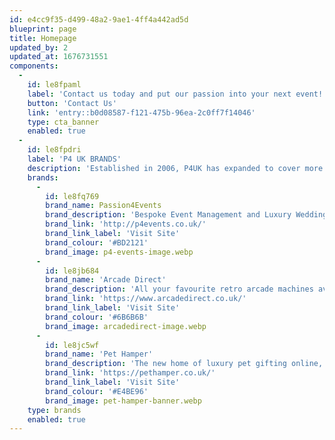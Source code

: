 ```yaml
---
id: e4cc9f35-d499-48a2-9ae1-4ff4a442ad5d
blueprint: page
title: Homepage
updated_by: 2
updated_at: 1676731551
components:
  -
    id: le8fpaml
    label: 'Contact us today and put our passion into your next event!'
    button: 'Contact Us'
    link: 'entry::b0d08587-f121-475b-96ea-2c0ff7f14046'
    type: cta_banner
    enabled: true
  -
    id: le8fpdri
    label: 'P4 UK BRANDS'
    description: 'Established in 2006, P4UK has expanded to cover more than just event management. From some of the industries finest luxury furniture and one of the UK’s largest stocks of retro arcade machines for hire, though to fully customised projects of all nature’s.'
    brands:
      -
        id: le8fq769
        brand_name: Passion4Events
        brand_description: 'Bespoke Event Management and Luxury Wedding Planning for the discerning client who requires the very best delivered in the most cost effective and professional way.'
        brand_link: 'http://p4events.co.uk/'
        brand_link_label: 'Visit Site'
        brand_colour: '#BD2121'
        brand_image: p4-events-image.webp
      -
        id: le8jb684
        brand_name: 'Arcade Direct'
        brand_description: 'All your favourite retro arcade machines available to hire in one place, installed and maintained by time served technicians. From a one-off event Hire to longterm venue and office installations.'
        brand_link: 'https://www.arcadedirect.co.uk/'
        brand_link_label: 'Visit Site'
        brand_colour: '#6B6B6B'
        brand_image: arcadedirect-image.webp
      -
        id: le8jc5wf
        brand_name: 'Pet Hamper'
        brand_description: 'The new home of luxury pet gifting online, featuring the finest pet products from the UK.'
        brand_link: 'https://pethamper.co.uk/'
        brand_link_label: 'Visit Site'
        brand_colour: '#E4BE96'
        brand_image: pet-hamper-banner.webp
    type: brands
    enabled: true
---
```

